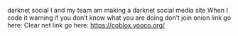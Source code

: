 darknet social I and my team am making a darknet social media site When I code it warning if you don’t know what you are doing don’t join
onion link go here:
Clear net link go here: https://coblox.yooco.org/
